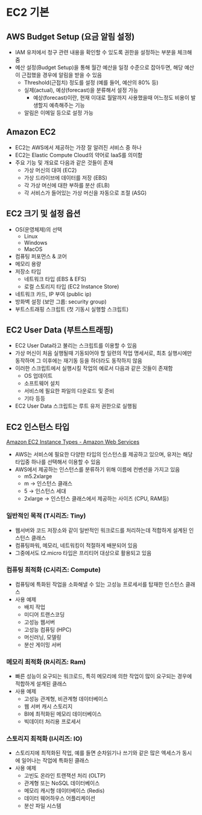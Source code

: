 # EC2 기본

## AWS Budget Setup (요금 알림 설정)

- IAM 유저에서 청구 관련 내용을 확인할 수 있도록 권한을 설정하는 부분을 체크해줌
- 예산 설정(Budget Setup)을 통해 월간 예산을 일정 수준으로 잡아두면, 해당 예산이 근접했을 경우에 알림을 받을 수 있음
  - Threshold(근접치) 정도를 설정 (예를 들어, 예산의 80% 등)
  - 실제(actual), 예상(forecast)을 분류해서 설정 가능
    - 예상(forecast)이란, 현재 이대로 월말까지 사용했을때 어느정도 비용이 발생할지 예측해주는 기능
  - 알림은 이메일 등으로 설정 가능

## Amazon EC2

- EC2는 AWS에서 제공하는 가장 잘 알려진 서비스 중 하나
- EC2는 Elastic Compute Cloud의 약어로 IaaS를 의미함
- 주요 기능 및 개요로 다음과 같은 것들이 존재
  - 가상 머신의 대여 (EC2)
  - 가상 드라이브에 데이터를 저장 (EBS)
  - 각 가상 머신에 대한 부하를 분산 (ELB)
  - 각 서비스가 들어있는 가상 머신을 자동으로 조절 (ASG)

## EC2 크기 및 설정 옵션

- OS(운영체제)의 선택
  - Linux
  - Windows
  - MacOS
- 컴퓨팅 퍼포먼스 & 코어
- 메모리 용량
- 저장소 타입
  - 네트워크 타입 (EBS & EFS)
  - 로컬 스토리지 타입 (EC2 Instance Store)
- 네트워크 카드, IP 부여 (public ip)
- 방화벽 설정 (보안 그룹: security group)
- 부트스트래핑 스크립트 (첫 기동시 실행할 스크립트)

## EC2 User Data (부트스트래핑)

- EC2 User Data라고 불리는 스크립트를 이용할 수 있음
- 가상 머신이 처음 실행될때 기동되어야 할 일련의 작업 명세서로, 최초 실행시에만 동작하며 그 이후에는 재기동 등을 하더라도 동작하지 않음
- 이러한 스크립트에서 실행시킬 작업의 예로서 다음과 같은 것들이 존재함
  - OS 업데이트
  - 소프트웨어 설치
  - 서비스에 필요한 파일의 다운로드 및 준비
  - 기타 등등
- EC2 User Data 스크립트는 루트 유저 권한으로 실행됨

## EC2 인스턴스 타입

[Amazon EC2 Instance Types - Amazon Web Services](https://aws.amazon.com/ec2/instance-types/)

- AWS는 서비스에 필요한 다양한 타입의 인스턴스를 제공하고 있으며, 유저는 해당 타입중 하나를 선택해서 이용할 수 있음
- AWS에서 제공하는 인스턴스를 분류하기 위해 이름에 컨벤션을 가지고 있음
  - m5.2xlarge
  - m → 인스턴스 클래스
  - 5 → 인스턴스 세대
  - 2xlarge → 인스턴스 클래스에서 제공하는 사이즈 (CPU, RAM등)

### 일반적인 목적 (T시리즈: Tiny)

- 웹서버와 코드 저장소와 같이 일반적인 워크로드를 처리하는데 적합하게 설계된 인스턴스 클래스
- 컴퓨팅파워, 메모리, 네트워킹이 적절하게 배분되어 있음
- 그중에서도 t2.micro 타입은 프리티어 대상으로 활용되고 있음

### 컴퓨팅 최적화 (C시리즈: Compute)

- 컴퓨팅에 특화된 작업을 소화해낼 수 있는 고성능 프로세서를 탑재한 인스턴스 클래스
- 사용 예제
  - 배치 작업
  - 미디어 트랜스코딩
  - 고성능 웹서버
  - 고성능 컴퓨팅 (HPC)
  - 머신러닝, 모델링
  - 분산 게이밍 서버

### 메모리 최적화 (R시리즈: Ram)

- 빠른 성능이 요구되는 워크로드, 특히 메모리에 의한 작업이 많이 요구되는 경우에 적합하게 설계된 클래스
- 사용 예제
  - 고성능 관계형, 비관계형 데이터베이스
  - 웹 서버 캐시 스토리지
  - BI에 최적화된 메모리 데이터베이스
  - 빅데이터 처리용 프로세서

### 스토리지 최적화 (I시리즈: IO)

- 스토리지에 최적화된 작업, 예를 들면 순차읽기나 쓰기와 같은 많은 엑세스가 동시에 일어나는 작업에 특화된 클래스
- 사용 예제
  - 고빈도 온라인 트랜잭션 처리 (OLTP)
  - 관계형 또는 NoSQL 데이터베이스
  - 메모리 캐시형 데이터베이스 (Redis)
  - 데이터 웨어하우스 어플리케이션
  - 분산 파일 시스템

